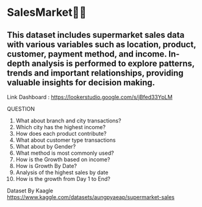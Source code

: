 # SalesMarket🔆🔆
## This dataset includes supermarket sales data with various variables such as location, product, customer, payment method, and income. In-depth analysis is performed to explore patterns, trends and important relationships, providing valuable insights for decision making.

Link Dashboard : https://lookerstudio.google.com/s/jBfed33YpLM

QUESTION
1. What about branch and city transactions?
2. Which city has the highest income?
3. How does each product contribute?
4. What about customer type transactions
5. What about by Gender?
6. What method is most commonly used?
7. How is the Growth based on income?
8. How is Growth By Date?
9. Analysis of the highest sales by date
10. How is the growth from Day 1 to End?

Dataset By Kaagle
https://www.kaggle.com/datasets/aungpyaeap/supermarket-sales
